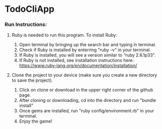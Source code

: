# TodoCliApp

### Run Instructions:

1. Ruby is needed to run this program. To install Ruby:
    1. Open terminal by bringing up the search bar and typing in terminal.
    1. Check if Ruby is installed by enterring "ruby -v" in your terminal. 
    1. If Ruby is installed, you will see a version similar to “ruby 2.6.1p33". 
    1. If Ruby is not installed, see installation instructions here: https://www.ruby-lang.org/en/documentation/installation/

1. Clone the project to your device (make sure you create a new directory to save the project).
    1. Click on clone or download in the upper right corner of the github page.
    1. After cloning or downloading, cd into the directory and run "bundle install" 
    1. Once gems are installed, run "ruby config/environment.rb" in your terminal.
    1. Enjoy the game!
